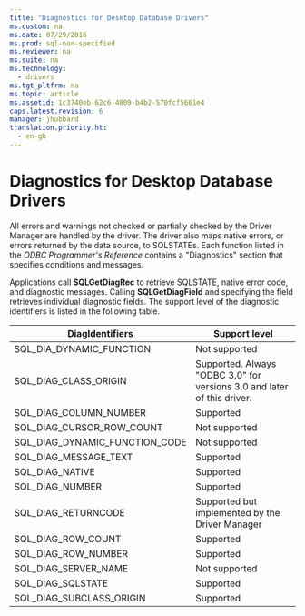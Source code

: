 ```yaml
---
title: "Diagnostics for Desktop Database Drivers"
ms.custom: na
ms.date: 07/29/2016
ms.prod: sql-non-specified
ms.reviewer: na
ms.suite: na
ms.technology: 
  - drivers
ms.tgt_pltfrm: na
ms.topic: article
ms.assetid: 1c3740eb-62c6-4009-b4b2-570fcf5661e4
caps.latest.revision: 6
manager: jhubbard
translation.priority.ht: 
  - en-gb
---
```

# Diagnostics for Desktop Database Drivers
All errors and warnings not checked or partially checked by the Driver Manager are handled by the driver. The driver also maps native errors, or errors returned by the data source, to SQLSTATEs. Each function listed in the *ODBC Programmer's Reference* contains a "Diagnostics" section that specifies conditions and messages.  
  
 Applications call **SQLGetDiagRec** to retrieve SQLSTATE, native error code, and diagnostic messages. Calling **SQLGetDiagField** and specifying the field retrieves individual diagnostic fields. The support level of the diagnostic identifiers is listed in the following table.  
  
|DiagIdentifiers|Support level|  
|---------------------|-------------------|  
|SQL_DIA_DYNAMIC_FUNCTION|Not supported|  
|SQL_DIAG_CLASS_ORIGIN|Supported. Always "ODBC 3.0" for versions 3.0 and later of this driver.|  
|SQL_DIAG_COLUMN_NUMBER|Supported|  
|SQL_DIAG_CURSOR_ROW_COUNT|Not supported|  
|SQL_DIAG_DYNAMIC_FUNCTION_CODE|Not supported|  
|SQL_DIAG_MESSAGE_TEXT|Supported|  
|SQL_DIAG_NATIVE|Supported|  
|SQL_DIAG_NUMBER|Supported|  
|SQL_DIAG_RETURNCODE|Supported but implemented by the Driver Manager|  
|SQL_DIAG_ROW_COUNT|Supported|  
|SQL_DIAG_ROW_NUMBER|Supported|  
|SQL_DIAG_SERVER_NAME|Not supported|  
|SQL_DIAG_SQLSTATE|Supported|  
|SQL_DIAG_SUBCLASS_ORIGIN|Supported|